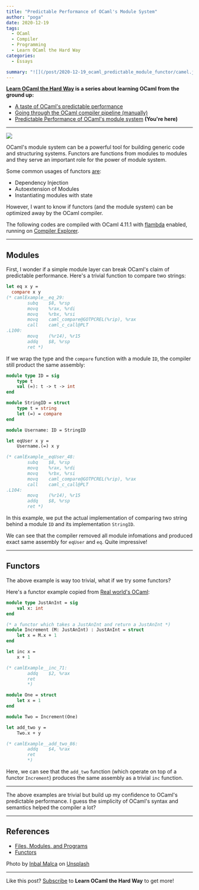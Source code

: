 ```yaml
---
title: "Predictable Performance of OCaml's Module System"
author: "poga"
date: 2020-12-19
tags:
  - OCaml
  - Compiler
  - Programming
  - Learn OCaml the Hard Way
categories:
  - Essays

summary: "![](/post/2020-12-19_ocaml_predictable_module_functor/camel.jpg) OCaml's [module system](https://dev.realworldocaml.org/files-modules-and-programs.html) can be a powerful tool for building generic code and structuring systems. Functors are functions from modules to modules and they serve an important role for the power of module system. However, I want to know if functors (and the module system) can be optimized away by the OCaml compiler."
---
```


**[Learn OCaml the Hard Way](/tags/learn-ocaml-the-hard-way/) is a series about learning OCaml from the ground up:**

- [A taste of OCaml's predictable performance](/post/2020-11-21-a-taste-of-ocaml-predictable-performance/)
- [Going through the OCaml compiler pipeline (manually)](/post/2020-11-30-ocaml-compiler-pipeline/)
- [Predictable Performance of OCaml's module system](/post/2020-12-19_ocaml_predictable_module_functor/) **(You're here)**

---

![](/post/2020-12-19_ocaml_predictable_module_functor/camel.jpg)

OCaml's module system can be a powerful tool for building generic code and structuring systems. Functors are functions from modules to modules and they serve an important role for the power of module system.

Some common usages of functors [are](https://dev.realworldocaml.org/functors.html):

- Dependency Injection
- Autoextension of Modules
- Instantiating modules with state

However, I want to know if functors (and the module system) can be optimized away by the OCaml compiler.

The following codes are compiled with OCaml 4.11.1 with [flambda](https://caml.inria.fr/pub/docs/manual-ocaml/flambda.html) enabled, running on [Compiler Explorer](https://godbolt.org/).

---

## Modules

First, I wonder if a simple module layer can break OCaml's claim of predictable performance. Here's a trivial function to compare two strings:

```ocaml
let eq x y =
  compare x y
(* camlExample__eq_29:
        subq    $8, %rsp
        movq    %rax, %rdi
        movq    %rbx, %rsi
        movq    caml_compare@GOTPCREL(%rip), %rax
        call    caml_c_call@PLT
.L100:
        movq    (%r14), %r15
        addq    $8, %rsp
        ret *)
```

If we wrap the type and the `compare` function with a module `ID`, the compiler still product the same assembly:

```ocaml
module type ID = sig
    type t
    val (=): t -> t -> int
end

module StringID = struct
    type t = string
    let (=) = compare
end

module Username: ID = StringID

let eqUser x y =
    Username.(=) x y

(* camlExample__eqUser_48:
        subq    $8, %rsp
        movq    %rax, %rdi
        movq    %rbx, %rsi
        movq    caml_compare@GOTPCREL(%rip), %rax
        call    caml_c_call@PLT
.L104:
        movq    (%r14), %r15
        addq    $8, %rsp
        ret *)
```

In this example, we put the actual implementation of comparing two string behind a module `ID` and its implementation `StringID`.

We can see that the compiler removed all module infomations and produced exact same assembly for `eqUser` and `eq`. Quite impressive!

---

## Functors

The above example is way too trivial, what if we try some functors?

Here's a functor example copied from [Real world's OCaml](https://dev.realworldocaml.org/functors.html):

```ocaml
module type JustAnInt = sig
    val x: int
end

(* a functor which takes a JustAnInt and return a JustAnInt *)
module Increment (M: JustAnInt) : JustAnInt = struct
    let x = M.x + 1
end

let inc x =
    x + 1

(* camlExample__inc_71:
        addq    $2, %rax
        ret
        *)

module One = struct
    let x = 1
end

module Two = Increment(One)

let add_two y =
    Two.x + y

(* camlExample__add_two_86:
        addq    $4, %rax
        ret
        *)
```

Here, we can see that the `add_two` function (which operate on top of a functor `Increment`) produces the same assembly as a trivial `inc` function.

---

The above examples are trivial but build up my confidence to OCaml's predictable performance. I guess the simplicity of OCaml's syntax and semantics helped the compiler a lot?

---

## References

- [Files, Modules, and Programs](https://dev.realworldocaml.org/files-modules-and-programs.html)
- [Functors](https://dev.realworldocaml.org/functors.html)

<span>Photo by <a href="https://unsplash.com/@iaminbaltal?utm_source=unsplash&amp;utm_medium=referral&amp;utm_content=creditCopyText">Inbal Malca</a> on <a href="https://unsplash.com/@iaminbaltal?utm_source=unsplash&amp;utm_medium=referral&amp;utm_content=creditCopyText">Unsplash</a></span>

---

Like this post? [Subscribe](https://learnocamlthehardway.substack.com/welcome) to **Learn OCaml the Hard Way** to get more!
